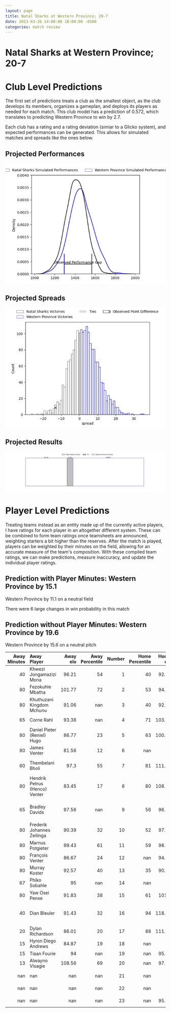 ```yaml
---  
layout: page  
title: Natal Sharks at Western Province; 20-7  
date: 2023-03-26 14:00:00 18:00:00 -0500  
categories: match review  
---
```

# Natal Sharks at Western Province; 20-7

# Club Level Predictions


The first set of predictions treats a club as the smallest object, as the club develops its members, organizes a gameplan, and deploys its players as needed for each match. This club model has a prediction of 0.572, which translates to predicting Western Province to win by 2.7.

Each club has a rating and a rating deviation (simiar to a Glicko system), and expected performances can be generated. This allows for simulated matches and spreads like the ones below.
## Projected Performances


![Projected Performances](plots/performances_2023-03-26-WesternProvince-NatalSharks.png)
## Projected Spreads


![Projected Spreads](plots/spreads_2023-03-26-WesternProvince-NatalSharks.png)
## Projected Results


![Projected Results](plots/resultbar_2023-03-26-WesternProvince-NatalSharks.png)
# Player Level Predictions


Treating teams instead as an entity made up of the currently active players, I have ratings for each player in an altogether different system. These can be combined to form team ratings once teamsheets are announced, weighting starters a bit higher than the reserves. After the match is played, players can be weighted by their minutes on the field, allowing for an accurate measure of the team's composition. With these compiled team ratings, we can make predictions, measure inaccuracy, and update the individual player ratings.
## Prediction with Player Minutes: Western Province by 15.1


Western Province by 11.1 on a neutral field

There were 6 large changes in win probability in this match
## Prediction without Player Minutes: Western Province by 19.6


Western Province by 15.6 on a neutral pitch



|   Away Minutes | Away Player                   |   Away elo |   Away Percentile |   Number |   Home Percentile |   Home elo | Home Player                       |   Home Minutes |
|---------------:|:------------------------------|-----------:|------------------:|---------:|------------------:|-----------:|:----------------------------------|---------------:|
|             40 | Khwezi Jongamazizi Mona       |      96.21 |                54 |        1 |                40 |      92.67 | Alistair Fernando Vermaak         |             65 |
|             80 | Fezokuhle Mbatha              |     101.77 |                72 |        2 |                53 |      94.32 | Siyabonga Ntubeni                 |             51 |
|             80 | Khuthuzani Kingdom Mchunu     |      91.06 |               nan |        3 |                40 |      92.91 | Sazi Sandi                        |             35 |
|             65 | Corne Rahl                    |      93.38 |               nan |        4 |                71 |     103.19 | Connor Evans                      |             80 |
|             80 | Daniel Pieter (Reniel) Hugo   |      86.77 |                23 |        5 |                63 |     100.15 | Gary Porter                       |             75 |
|             80 | James Venter                  |      81.56 |                12 |        6 |               nan |      95    | Paul De Villiers                  |             67 |
|             60 | Thembelani Bholi              |      97.3  |                55 |        7 |                81 |     111.09 | Junior Sipato Pokomela            |             65 |
|             80 | Hendrik Petrus (Henco) Venter |      83.45 |                17 |        8 |                80 |     108.26 | Keke Morabe                       |             80 |
|             65 | Bradley Davids                |      97.56 |               nan |        9 |                56 |      96.53 | Godlen Herschelle Derrick Masimla |             66 |
|             80 | Frederik Johannes Zeilinga    |      90.39 |                32 |       10 |                52 |      97.54 | Kade Wolhuter                     |             80 |
|             80 | Marnus Potgieter              |      99.43 |                61 |       11 |                59 |      98.95 | Duncan Rowan Saal                 |             80 |
|             80 | François Venter               |      86.67 |                24 |       12 |               nan |      94.96 | Bruce Sherwood                    |             80 |
|             80 | Murray Koster                 |      92.57 |                40 |       13 |                35 |      90.75 | Juan de Jongh                     |             80 |
|             67 | Phiko Sobahle                 |      95    |               nan |       14 |               nan |      95    | Fazeel Robertson                  |             51 |
|             80 | Yaw Osei Penxe                |      91.83 |                38 |       15 |                61 |     101.8  | Sacha Mngomezulu                  |             80 |
|             40 | Dian Bleuler                  |      91.43 |                32 |       16 |                94 |     118.04 | Lee-Marvin Lofty Siyanda Mazibuko |             45 |
|             20 | Dylan Richardson              |      86.01 |                20 |       17 |                88 |     111.17 | Andre-Hugo Venter                 |             29 |
|             15 | Hyron Diego Andrews           |      84.87 |                19 |       18 |               nan |      95    | Edward Coulson                    |             29 |
|             15 | Tiaan Fourie                  |      94    |               nan |       19 |               nan |      95.41 | Leon Lyons                        |             15 |
|             13 | Alwayno Visagie               |     108.56 |                69 |       20 |               nan |      97.06 | Albertus Horn                     |             15 |
|            nan | nan                           |     nan    |               nan |       21 |               nan |      95    | Moegamat Kannemeyer               |             14 |
|            nan | nan                           |     nan    |               nan |       22 |               nan |      95    | Armand Maritz                     |             13 |
|            nan | nan                           |     nan    |               nan |       23 |               nan |      95.89 | Dylan De Leeuw                    |              5 |


